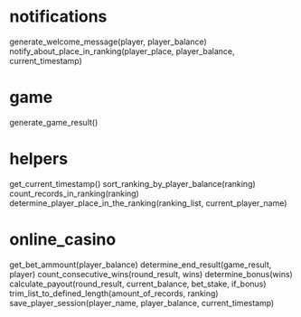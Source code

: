 
# notifications
generate_welcome_message(player, player_balance)
notify_about_place_in_ranking(player_place, player_balance, current_timestamp)

# game
generate_game_result()

# helpers
get_current_timestamp()
sort_ranking_by_player_balance(ranking)
count_records_in_ranking(ranking)
determine_player_place_in_the_ranking(ranking_list, current_player_name)

# online_casino
get_bet_ammount(player_balance)
determine_end_result(game_result, player)
count_consecutive_wins(round_result, wins)
determine_bonus(wins)
calculate_payout(round_result, current_balance, bet_stake, if_bonus)
trim_list_to_defined_length(amount_of_records, ranking)
save_player_session(player_name, player_balance, current_timestamp)
